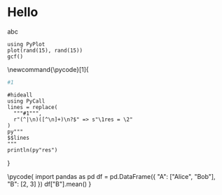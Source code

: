 # Hello

abc

```!
using PyPlot
plot(rand(15), rand(15))
gcf()
```


\newcommand{\pycode}[1]{
  <!-- Show python code block -->
  ```python
  #1
  ```
  <!-- Execute code with PyCall.jl -->
  ```!
  #hideall
  using PyCall
  lines = replace(
    """#1""",
    r"(^|\n)([^\n]+)\n?$" => s"\1res = \2"
  )
  py"""
  $$lines
  """
  println(py"res")
  ```
}

\pycode{
  import pandas as pd
  df = pd.DataFrame({
    "A": ["Alice", "Bob"],
    "B": [2, 3]
    })
  df["B"].mean()
}
